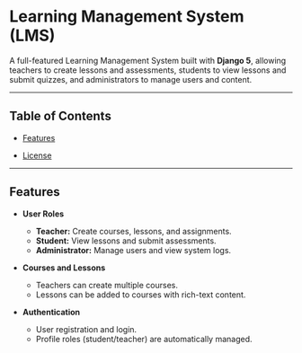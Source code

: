 # Learning Management System (LMS)

A full-featured Learning Management System built with **Django 5**, allowing teachers to create lessons and assessments, students to view lessons and submit quizzes, and administrators to manage users and content.

---

## Table of Contents

- [Features](#features)

- [License](#license)

---

## Features

- **User Roles**
  - **Teacher:** Create courses, lessons, and assignments.
  - **Student:** View lessons and submit assessments.
  - **Administrator:** Manage users and view system logs.

- **Courses and Lessons**
  - Teachers can create multiple courses.
  - Lessons can be added to courses with rich-text content.

- **Authentication**
  - User registration and login.
  - Profile roles (student/teacher) are automatically managed.

